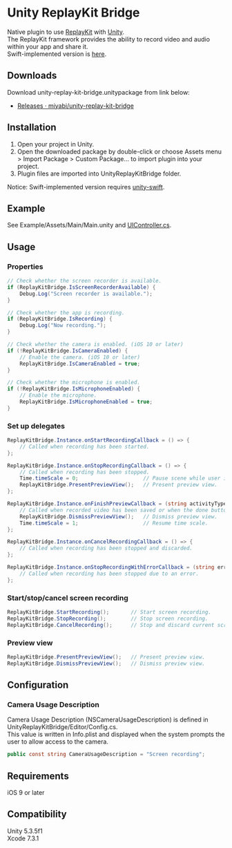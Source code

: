 # Unity ReplayKit Bridge

Native plugin to use [ReplayKit](https://developer.apple.com/reference/replaykit) with [Unity](http://unity3d.com).  
The ReplayKit framework provides the ability to record video and audio within your app and share it.  
Swift-implemented version is [here](https://github.com/miyabi/unity-replay-kit-bridge/tree/swift).

## Downloads

Download unity-replay-kit-bridge.unitypackage from link below:

-   [Releases · miyabi/unity-replay-kit-bridge](https://github.com/miyabi/unity-replay-kit-bridge/releases)

## Installation

1.  Open your project in Unity.
2.  Open the downloaded package by double-click or choose Assets menu > Import Package > Custom Package... to import plugin into your project.
3.  Plugin files are imported into UnityReplayKitBridge folder.

Notice: Swift-implemented version requires [unity-swift](https://github.com/miyabi/unity-swift).

## Example

See Example/Assets/Main/Main.unity and [UIController.cs](https://github.com/miyabi/unity-replay-kit-bridge/blob/master/Example/Assets/UIController.cs).

## Usage

### Properties

```csharp
// Check whether the screen recorder is available.
if (ReplayKitBridge.IsScreenRecorderAvailable) {
    Debug.Log("Screen recorder is available.");
}

// Check whether the app is recording.
if (ReplayKitBridge.IsRecording) {
    Debug.Log("Now recording.");
}

// Check whether the camera is enabled. (iOS 10 or later)
if (!ReplayKitBridge.IsCameraEnabled) {
    // Enable the camera. (iOS 10 or later)
    ReplayKitBridge.IsCameraEnabled = true;
}

// Check whether the microphone is enabled.
if (!ReplayKitBridge.IsMicrophoneEnabled) {
    // Enable the microphone.
    ReplayKitBridge.IsMicrophoneEnabled = true;
}
```

### Set up delegates

```csharp
ReplayKitBridge.Instance.onStartRecordingCallback = () => {
    // Called when recording has been started.
};

ReplayKitBridge.Instance.onStopRecordingCallback = () => {
    // Called when recording has been stopped.
    Time.timeScale = 0;                     // Pause scene while user is editting and sharing recorded screen.
    ReplayKitBridge.PresentPreviewView();   // Present preview view.
};

ReplayKitBridge.Instance.onFinishPreviewCallback = (string activityType) => {
    // Called when recorded video has been saved or when the done button has been pressed.
    ReplayKitBridge.DismissPreviewView();   // Dismiss preview view.
    Time.timeScale = 1;                     // Resume time scale.
};

ReplayKitBridge.Instance.onCancelRecordingCallback = () => {
    // Called when recording has been stopped and discarded.
};

ReplayKitBridge.Instance.onStopRecordingWithErrorCallback = (string error) => {
    // Called when recording has been stopped due to an error.
};
```

### Start/stop/cancel screen recording

```csharp
ReplayKitBridge.StartRecording();       // Start screen recording.
ReplayKitBridge.StopRecording();        // Stop screen recording.
ReplayKitBridge.CancelRecording();      // Stop and discard current screen recording.
```

### Preview view

```csharp
ReplayKitBridge.PresentPreviewView();   // Present preview view.
ReplayKitBridge.DismissPreviewView();   // Dismiss preview view.
```

## Configuration

### Camera Usage Description

Camera Usage Description (NSCameraUsageDescription) is defined in UnityReplayKitBridge/Editor/Config.cs.  
This value is written in Info.plist and displayed when the system prompts the user to allow access to the camera.

```csharp
public const string CameraUsageDescription = "Screen recording";
```

## Requirements

iOS 9 or later

## Compatibility

Unity 5.3.5f1  
Xcode 7.3.1
